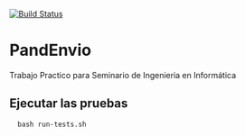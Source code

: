 
[![Build Status](https://travis-ci.com/edjus/pand-envio.svg?branch=master)](https://travis-ci.com/edjus/pand-envio)

# PandEnvio

Trabajo Practico para Seminario de Ingenieria en Informática

## Ejecutar las pruebas

```console
  bash run-tests.sh
```